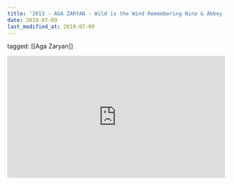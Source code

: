 ```yaml
---
title: '2013 - AGA ZARYAN - Wild is the Wind Remembering Nina & Abbey - YouTube'
date: 2019-07-09
last_modified_at: 2019-07-09
---
```

tagged: [[Aga Zaryan]]
<iframe allow="accelerometer; autoplay; clipboard-write; encrypted-media; gyroscope; picture-in-picture" allowfullscreen="" frameborder="0" height="281" id="youtube_iframe" src="https://www.youtube.com/embed/VpsrHt-Qnw8?feature=oembed&amp;enablejsapi=1&amp;origin=https://safe.txmblr.com&amp;wmode=opaque" width="500"></iframe>